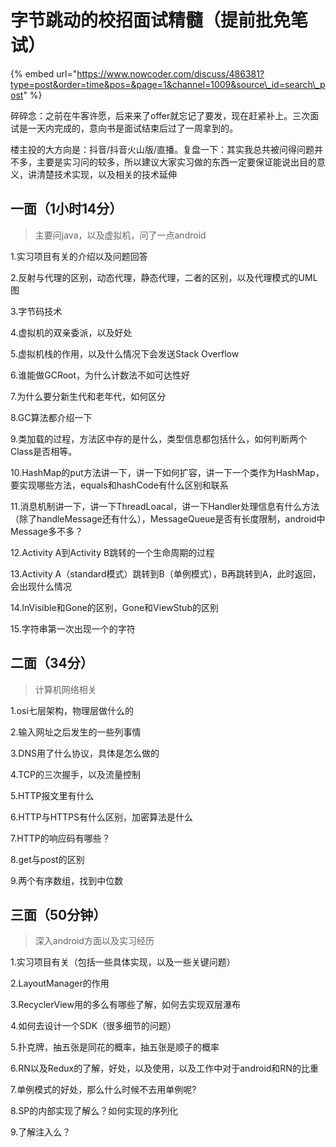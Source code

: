 # 字节跳动的校招面试精髓（提前批免笔试）

{% embed url="https://www.nowcoder.com/discuss/486381?type=post&order=time&pos=&page=1&channel=1009&source\_id=search\_post" %}

碎碎念：之前在牛客许愿，后来来了offer就忘记了要发，现在赶紧补上。三次面试是一天内完成的，意向书是面试结束后过了一周拿到的。

楼主投的大方向是：抖音/抖音火山版/直播。复盘一下：其实我总共被问得问题并不多，主要是实习问的较多，所以建议大家实习做的东西一定要保证能说出目的意义，讲清楚技术实现，以及相关的技术延伸

## 一面（1小时14分）

> 主要问java，以及虚拟机，问了一点android

1.实习项目有关的介绍以及问题回答

2.反射与代理的区别，动态代理，静态代理，二者的区别，以及代理模式的UML图

3.字节码技术

4.虚拟机的双亲委派，以及好处

5.虚拟机栈的作用，以及什么情况下会发送Stack Overflow

6.谁能做GCRoot，为什么计数法不如可达性好

7.为什么要分新生代和老年代，如何区分

8.GC算法都介绍一下

9.类加载的过程，方法区中存的是什么，类型信息都包括什么，如何判断两个Class是否相等。

10.HashMap的put方法讲一下，讲一下如何扩容，讲一下一个类作为HashMap，要实现哪些方法，equals和hashCode有什么区别和联系

11.消息机制讲一下，讲一下ThreadLoacal，讲一下Handler处理信息有什么方法（除了handleMessage还有什么），MessageQueue是否有长度限制，android中Message多不多？

12.Activity A到Activity B跳转的一个生命周期的过程

13.Activity A（standard模式）跳转到B（单例模式），B再跳转到A，此时返回，会出现什么情况

14.InVisible和Gone的区别，Gone和ViewStub的区别

15.字符串第一次出现一个的字符

## 二面（34分）

> 计算机网络相关

1.osi七层架构，物理层做什么的

2.输入网址之后发生的一些列事情

3.DNS用了什么协议，具体是怎么做的

4.TCP的三次握手，以及流量控制

5.HTTP报文里有什么

6.HTTP与HTTPS有什么区别，加密算法是什么

7.HTTP的响应码有哪些？

8.get与post的区别

9.两个有序数组，找到中位数

## 三面（50分钟）

> 深入android方面以及实习经历

1.实习项目有关（包括一些具体实现，以及一些关键问题）

2.LayoutManager的作用

3.RecyclerView用的多么有哪些了解，如何去实现双层瀑布

4.如何去设计一个SDK（很多细节的问题）

5.扑克牌，抽五张是同花的概率，抽五张是顺子的概率

6.RN以及Redux的了解，好处，以及使用，以及工作中对于android和RN的比重

7.单例模式的好处，那么什么时候不去用单例呢?

8.SP的内部实现了解么？如何实现的序列化

9.了解注入么？





